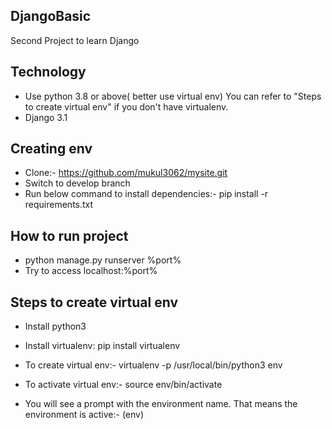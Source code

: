 DjangoBasic
-------------

Second Project to learn Django

Technology
---------

* Use python 3.8 or above( better use virtual env)
    You can refer to "Steps to create virtual env" if you don't have virtualenv.
* Django 3.1

Creating env
------------

* Clone:- https://github.com/mukul3062/mysite.git
* Switch to develop branch
* Run below command to install dependencies:-
    pip install -r requirements.txt

How to run project
-----------------

* python manage.py runserver %port%
* Try to access localhost:%port%

Steps to create virtual env
---------------------------

* Install python3

* Install virtualenv:
    pip install virtualenv

* To create virtual env:- 
    virtualenv -p /usr/local/bin/python3 env

* To activate virtual env:- 
    source env/bin/activate

* You will see a prompt with the environment name. That means the environment is active:- 
    (env)

